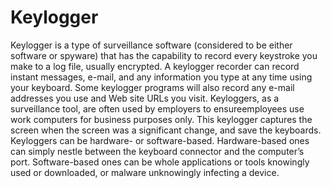 # Keylogger
Keylogger is a type of surveillance software (considered to be either software or spyware) that has the capability to record every keystroke you make to a log file, usually encrypted. A keylogger recorder can record instant messages, e-mail, and any information you type at any time using your keyboard. Some keylogger programs will also record any e-mail addresses you use and Web site URLs you visit. Keyloggers, as a surveillance tool, are often used by employers to ensureemployees use work computers for business purposes only. This keylogger captures the screen when the screen was a significant change, and save the keyboards.
Keyloggers can be hardware- or software-based. Hardware-based ones can simply nestle between the keyboard connector and the computer’s port. Software-based ones can be whole applications or tools knowingly used or downloaded, or malware unknowingly infecting a device.
